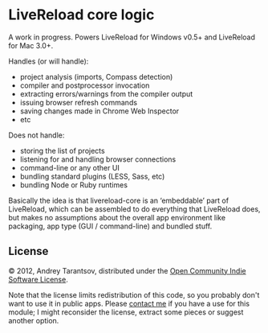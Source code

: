 # LiveReload core logic

A work in progress. Powers LiveReload for Windows v0.5+ and LiveReload for Mac 3.0+.

Handles (or will handle):

* project analysis (imports, Compass detection)
* compiler and postprocessor invocation
* extracting errors/warnings from the compiler output
* issuing browser refresh commands
* saving changes made in Chrome Web Inspector
* etc

Does not handle:

* storing the list of projects
* listening for and handling browser connections
* command-line or any other UI
* bundling standard plugins (LESS, Sass, etc)
* bundling Node or Ruby runtimes

Basically the idea is that livereload-core is an ‘embeddable’ part of LiveReload, which can be assembled to do everything that LiveReload does, but makes no assumptions about the overall app environment like packaging, app type (GUI / command-line) and bundled stuff.


## License

© 2012, Andrey Tarantsov, distributed under the [Open Community Indie Software License](https://gist.github.com/2466992).

Note that the license limits redistribution of this code, so you probably don't want to use it in public apps. Please [contact me](mailto:andrey@tarantsov.com) if you have a use for this module; I might reconsider the license, extract some pieces or suggest another option.
